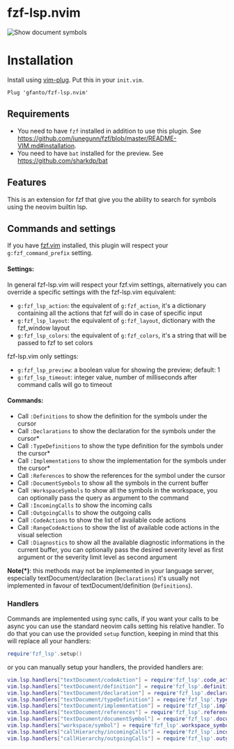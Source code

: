 # fzf-lsp.nvim

![Show document symbols](https://raw.githubusercontent.com/gfanto/fzf-lsp.nvim/main/.github/images/document-symbol-example-multi.gif)

# Installation

Install using [vim-plug](https://github.com/junegunn/vim-plug).
Put this in your `init.vim`.

```vim
Plug 'gfanto/fzf-lsp.nvim'
```

## Requirements

* You need to have `fzf` installed in addition to use this plugin. See <https://github.com/junegunn/fzf/blob/master/README-VIM.md#installation>.
* You need to have `bat` installed for the preview. See <https://github.com/sharkdp/bat>

## Features

This is an extension for fzf that give you the ability to search for symbols
using the neovim builtin lsp.

## Commands and settings

If you have [fzf.vim](https://github.com/junegunn/fzf.vim) installed,
this plugin will respect your `g:fzf_command_prefix` setting.

#### Settings:

In general fzf-lsp.vim will respect your fzf.vim settings, alternatively you can override a specific settings with the fzf-lsp.vim equivalent:
* `g:fzf_lsp_action`: the equivalent of `g:fzf_action`, it's a dictionary containing all the actions that fzf will do in case of specific input
* `g:fzf_lsp_layout`: the equivalent of `g:fzf_layout`, dictionary with the fzf_window layout
* `g:fzf_lsp_colors`: the equivalent of `g:fzf_colors`, it's a string that will be passed to fzf to set colors

fzf-lsp.vim only settings:
* `g:fzf_lsp_preview`: a boolean value for showing the preview; default: 1
* `g:fzf_lsp_timeout`: integer value, number of milliseconds after command calls will go to timeout

#### Commands:

- Call `:Definitions` to show the definition for the symbols under the cursor
- Call `:Declarations` to show the declaration for the symbols under the cursor\*
- Call `:TypeDefinitions` to show the type definition for the symbols under the cursor\*
- Call `:Implementations` to show the implementation for the symbols under the cursor\*
- Call `:References` to show the references for the symbol under the cursor
- Call `:DocumentSymbols` to show all the symbols in the current buffer
- Call `:WorkspaceSymbols` to show all the symbols in the workspace, you can optionally pass the query as argument to the command
- Call `:IncomingCalls` to show the incoming calls
- Call `:OutgoingCalls` to show the outgoing calls
- Call `:CodeActions` to show the list of available code actions
- Call `:RangeCodeActions` to show the list of available code actions in the visual selection
- Call `:Diagnostics` to show all the available diagnostic informations in the current buffer, you can optionally pass the desired severity level as first argument or the severity limit level as second argument

**Note(\*)**: this methods may not be implemented in your language server, especially textDocument/declaration (`Declarations`) it's usually not implemented in favour of textDocument/definition (`Definitions`).

### Handlers

Commands are implemented using sync calls, if you want your calls to be async you can use the standard neovim calls setting his relative handler.
To do that you can use the provided `setup` function, keeping in mind that this will replace all your handlers:
```lua
require'fzf_lsp'.setup()
```

or you can manually setup your handlers, the provided handlers are:

```lua
vim.lsp.handlers["textDocument/codeAction"] = require'fzf_lsp'.code_action_handler
vim.lsp.handlers["textDocument/definition"] = require'fzf_lsp'.definition_handler
vim.lsp.handlers["textDocument/declaration"] = require'fzf_lsp'.declaration_handler
vim.lsp.handlers["textDocument/typeDefinition"] = require'fzf_lsp'.type_definition_handler
vim.lsp.handlers["textDocument/implementation"] = require'fzf_lsp'.implementation_handler
vim.lsp.handlers["textDocument/references"] = require'fzf_lsp'.references_handler
vim.lsp.handlers["textDocument/documentSymbol"] = require'fzf_lsp'.document_symbol_handler
vim.lsp.handlers["workspace/symbol"] = require'fzf_lsp'.workspace_symbol_handler
vim.lsp.handlers["callHierarchy/incomingCalls"] = require'fzf_lsp'.incoming_calls_handler
vim.lsp.handlers["callHierarchy/outgoingCalls"] = require'fzf_lsp'.outgoing_calls_handler
```
